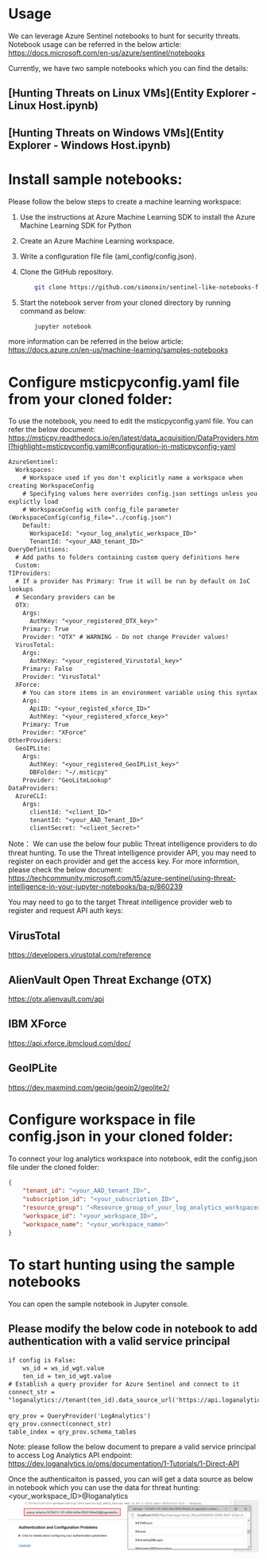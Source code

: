 # Usage
We can leverage Azure Sentinel notebooks to hunt for security threats.
Notebook usage can be referred in the below article: 
https://docs.microsoft.com/en-us/azure/sentinel/notebooks

Currently, we have two sample notebooks which you can find the details: 
## [Hunting Threats on Linux VMs](Entity Explorer - Linux Host.ipynb)
## [Hunting Threats on Windows VMs](Entity Explorer - Windows Host.ipynb)


# Install sample notebooks: 
Please follow the below steps to create a machine learning workspace:
1) Use the instructions at Azure Machine Learning SDK to install the Azure Machine Learning SDK for Python
2) Create an Azure Machine Learning workspace.
3) Write a configuration file file (aml_config/config.json).
4) Clone the GitHub repository.
    ```bash
        git clone https://github.com/simonxin/sentinel-like-notebooks-for-mooncake
    ````
5) Start the notebook server from your cloned directory by running command as below: 

    ```bash
        jupyter notebook
    ```

more information can be referred in the below article:
https://docs.azure.cn/en-us/machine-learning/samples-notebooks


# Configure msticpyconfig.yaml file from your cloned folder:
To use the notebook, you need to edit the msticpyconfig.yaml file. 
You can refer the below document: 
https://msticpy.readthedocs.io/en/latest/data_acquisition/DataProviders.html?highlight=msticpyconfig.yaml#configuration-in-msticpyconfig-yaml

```sample_file
AzureSentinel:
  Workspaces:
    # Workspace used if you don't explicitly name a workspace when creating WorkspaceConfig
    # Specifying values here overrides config.json settings unless you explictly load
    # WorkspaceConfig with config_file parameter (WorkspaceConfig(config_file="../config.json")
    Default:
      WorkspaceId: "<your_log_analytic_workspace_ID>"
      TenantId: "<your_AAD_tenant_ID>"
QueryDefinitions:
  # Add paths to folders containing custom query definitions here
  Custom:
TIProviders:
  # If a provider has Primary: True it will be run by default on IoC lookups
  # Secondary providers can be
  OTX:
    Args:
      AuthKey: "<your_registered_OTX_key>"
    Primary: True
    Provider: "OTX" # WARNING - Do not change Provider values!
  VirusTotal:
    Args:
      AuthKey: "<your_registered_Virustotal_key>"
    Primary: False
    Provider: "VirusTotal"
  XForce:
    # You can store items in an environment variable using this syntax
    Args:
      ApiID: "<your_registed_xforce_ID>"
      AuthKey: "<your_registered_xforce_key>"
    Primary: True
    Provider: "XForce"
OtherProviders:
  GeoIPLite:
    Args:
      AuthKey: "<your_registered_GeoIPList_key>"
      DBFolder: "~/.msticpy"
    Provider: "GeoLiteLookup"
DataProviders:
  AzureCLI:
    Args:
      clientId: "<client_ID>"
      tenantId: "<your_AAD_Tenant_ID>"
      clientSecret: "<client_Secret>"
```

Note：
We can use the below four public Threat intelligence providers to do threat hunting. To use the Threat intelligence provider API, you may need to register on each provider and get the access key.
For more informtion, please check the below document:  
https://techcommunity.microsoft.com/t5/azure-sentinel/using-threat-intelligence-in-your-jupyter-notebooks/ba-p/860239

You may need to go to the target Threat intelligence provider web to register and request API auth keys: 

## VirusTotal 
https://developers.virustotal.com/reference

## AlienVault Open Threat Exchange  (OTX)
https://otx.alienvault.com/api

## IBM XForce 
https://api.xforce.ibmcloud.com/doc/

## GeoIPLite
https://dev.maxmind.com/geoip/geoip2/geolite2/



# Configure workspace in file config.json in your cloned folder:  
To connect your log analytics workspace into notebook, edit the config.json file under the cloned folder: 
```config.json
{
    "tenant_id": "<your_AAD_tenant_ID>",
    "subscription_id": "<your_subscription_ID>",
    "resource_group": "<Resource_group_of_your_log_analytics_workspace>",
    "workspace_id": "<your_workspace_ID>",
    "workspace_name": "<your_workspace_name>"
}
```

# To start hunting using the sample notebooks
You can open the sample notebook in Jupyter console. 

## Please modify the below code in notebook to add authentication with a valid service principal

```authentication code
if config is False:
    ws_id = ws_id_wgt.value
    ten_id = ten_id_wgt.value
# Establish a query provider for Azure Sentinel and connect to it
connect_str = "loganalytics://tenant(ten_id).data_source_url('https://api.loganalytics.azure.cn').aad_url('https://login.chinacloudapi.cn').clientid('<your_client_id>').clientsecret('<your_cient_secret>').workspace(ws_id)"

qry_prov = QueryProvider('LogAnalytics')
qry_prov.connect(connect_str)
table_index = qry_prov.schema_tables
```

Note: please follow the below document to prepare a valid service principal to access Log Analytics API endpoint:
https://dev.loganalytics.io/oms/documentation/1-Tutorials/1-Direct-API

Once the authenticaiton is passed, you can will get a data source as below in notebook which you can use the data for threat hunting: 
<your_workspace_ID>@loganalytics
![](https://github.com/simonxin/sentinel-like-notebooks-for-mooncake/blob/master/img/logadatasource.png)

